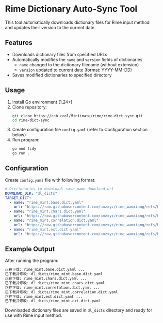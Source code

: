 # Rime Dictionary Auto-Sync Tool

This tool automatically downloads dictionary files for Rime input method and updates their version to the current date.

## Features

- Downloads dictionary files from specified URLs
- Automatically modifies the `name` and `version` fields of dictionaries
  - `name` changed to the dictionary filename (without extension)
  - `version` updated to current date (format: YYYY-MM-DD)
- Saves modified dictionaries to specified directory

## Usage

1. Install Go environment (1.24+)
2. Clone repository:
   ```bash
   git clone https://cnb.cool/Mintimate/rime/rime-dict-sync.git
   cd rime-dict-sync
   ```
3. Create configuration file `config.yaml` (refer to Configuration section below)
4. Run program:
   ```bash
   go mod tidy
   go run .
   ```

## Configuration

Create `config.yaml` file with following format:

```yaml
# Dictionaries to download: save_name-download_url
DOWNLOAD_DIR: "dl_dicts"
TARGET_DICT:
  - name: "rime_mint.base.dict.yaml"
    url: "https://raw.githubusercontent.com/amzxyz/rime_wanxiang/refs/heads/wanxiang/zh_dicts/base.dict.yaml"
  - name: "rime_mint.chars.dict.yaml"
    url: "https://raw.githubusercontent.com/amzxyz/rime_wanxiang/refs/heads/wanxiang/zh_dicts/chars.dict.yaml"
  - name: "rime_mint.correlation.dict.yaml"
    url: "https://raw.githubusercontent.com/amzxyz/rime_wanxiang/refs/heads/wanxiang/zh_dicts/correlation.dict.yaml"
  - name: "rime_mint.ext.dict.yaml"
    url: "https://raw.githubusercontent.com/amzxyz/rime_wanxiang/refs/heads/wanxiang/zh_dicts/suggestion.dict.yaml"
```

## Example Output

After running the program:

```txt
正在下载: rime_mint.base.dict.yaml ...
已下载并修改: dl_dicts/rime_mint.base.dict.yaml
正在下载: rime_mint.chars.dict.yaml ...
已下载并修改: dl_dicts/rime_mint.chars.dict.yaml
正在下载: rime_mint.correlation.dict.yaml ...
已下载并修改: dl_dicts/rime_mint.correlation.dict.yaml
正在下载: rime_mint.ext.dict.yaml ...
已下载并修改: dl_dicts/rime_mint.ext.dict.yaml
```

Downloaded dictionary files are saved in `dl_dicts` directory and ready for use with Rime input method.